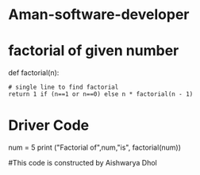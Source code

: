 # Aman-software-developer
# factorial of given number
 
def factorial(n):
 
    # single line to find factorial
    return 1 if (n==1 or n==0) else n * factorial(n - 1)
 
 
# Driver Code
num = 5
print ("Factorial of",num,"is",
      factorial(num))
 
#This code is constructed by Aishwarya Dhol
